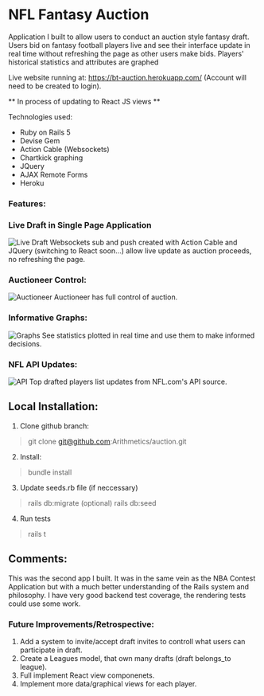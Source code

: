 # NFL Fantasy Auction

Application I built to allow users to conduct an auction style fantasy draft. Users bid on fantasy football players live and see their interface update in real time without refreshing the page as other users make bids. Players' historical statistics and attributes are graphed 

Live website running at: https://bt-auction.herokuapp.com/ (Account will need to be created to login).

** In process of updating to React JS views **

Technologies used:
* Ruby on Rails 5
* Devise Gem 
* Action Cable (Websockets)
* Chartkick graphing
* JQuery
* AJAX Remote Forms
* Heroku


### Features:

### Live Draft in Single Page Application
![Live Draft](https://i.imgur.com/NynAoqs.png)
Websockets sub and push created with Action Cable and JQuery (switching to React soon...) allow live update as auction proceeds, no refreshing the page.

### Auctioneer Control:
![Auctioneer](https://i.imgur.com/knBAtvv.png)
Auctioneer has full control of auction.

### Informative Graphs:
![Graphs](https://i.imgur.com/OKvaaTi.png)
See statistics plotted in real time and use them to make informed decisions. 

### NFL API Updates:
![API](https://i.imgur.com/2jx9FpF.png)
Top drafted players list updates from NFL.com's API source.


## Local Installation:

1. Clone github branch:
> git clone git@github.com:Arithmetics/auction.git

2. Install:
> bundle install

3. Update seeds.rb file (if neccessary)
> rails db:migrate
(optional)
> rails db:seed

4. Run tests
> rails t

## Comments:

This was the second app I built. It was in the same vein as the NBA Contest Application but with a much better understanding of the Rails system and philosophy. I have very good backend test coverage, the rendering tests could use some work.


### Future Improvements/Retrospective:

1. Add a system to invite/accept draft invites to controll what users can participate in draft.
2. Create a Leagues model, that own many drafts (draft belongs_to league).
3. Full implement React view componenets. 
4. Implement more data/graphical views for each player.

